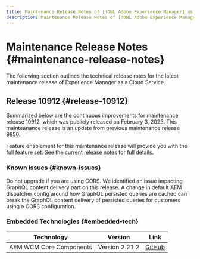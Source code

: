 ```yaml
---
title: Maintenance Release Notes of [!DNL Adobe Experience Manager] as a Cloud Service associated with 2023.1.0 feature activation.
description: Maintenance Release Notes of [!DNL Adobe Experience Manager] as a Cloud Service associated with 2023.1.0 feature activation.
---
```

# Maintenance Release Notes {#maintenance-release-notes}

The following section outlines the technical release rotes for the latest maintenance release of Experience Manager as a Cloud Service.

## Release 10912 {#release-10912}
 
Summarized below are the continuous improvements for maintenance release 10912, which was publicly released on February 3, 2023. This mainteanance release is an update from previous maintenance release 9850.

Feature enablement for this maintenance release will provide you with the full feature set. See the [current release notes](/help/release-notes/release-notes-cloud/release-notes-current.md) for full details.

### Known Issues {#known-issues}

Do not upgrade if you are using CORS. We identified an issue impacting GraphQL content delivery part on this release. A change in default AEM dispatcher config around how GraphQL persisted queries are cached can break the GraphQL content delivery of persisted queries for customers using a CORS configuration.

### Embedded Technologies {#embedded-tech}

|Technology|Version|Link|
|---|---|---|
|AEM WCM Core Components|Version 2.21.2|[GitHub](https://github.com/adobe/aem-core-wcm-components)|
